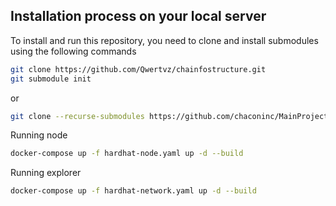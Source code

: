 ## Installation process on your local server

To install and run this repository, you need to clone and install submodules using the following commands

``` bash
git clone https://github.com/Qwertvz/chainfostructure.git
git submodule init
```

or

``` bash
git clone --recurse-submodules https://github.com/chaconinc/MainProject
```

Running node
``` bash
docker-compose up -f hardhat-node.yaml up -d --build
```

Running explorer
``` bash
docker-compose up -f hardhat-network.yaml up -d --build
```